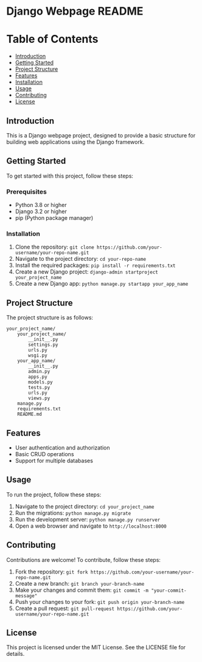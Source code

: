 # Django Webpage README

Table of Contents
=================

* [Introduction](#introduction)
* [Getting Started](#getting-started)
* [Project Structure](#project-structure)
* [Features](#features)
* [Installation](#installation)
* [Usage](#usage)
* [Contributing](#contributing)
* [License](#license)

## Introduction

This is a Django webpage project, designed to provide a basic structure for building web applications using the Django framework.

## Getting Started

To get started with this project, follow these steps:

### Prerequisites

* Python 3.8 or higher
* Django 3.2 or higher
* pip (Python package manager)

### Installation

1. Clone the repository: `git clone https://github.com/your-username/your-repo-name.git`
2. Navigate to the project directory: `cd your-repo-name`
3. Install the required packages: `pip install -r requirements.txt`
4. Create a new Django project: `django-admin startproject your_project_name`
5. Create a new Django app: `python manage.py startapp your_app_name`

## Project Structure

The project structure is as follows:

```
your_project_name/
    your_project_name/
        __init__.py
        settings.py
        urls.py
        wsgi.py
    your_app_name/
        __init__.py
        admin.py
        apps.py
        models.py
        tests.py
        urls.py
        views.py
    manage.py
    requirements.txt
    README.md
```

## Features

* User authentication and authorization
* Basic CRUD operations
* Support for multiple databases

## Usage

To run the project, follow these steps:

1. Navigate to the project directory: `cd your_project_name`
2. Run the migrations: `python manage.py migrate`
3. Run the development server: `python manage.py runserver`
4. Open a web browser and navigate to `http://localhost:8000`

## Contributing

Contributions are welcome! To contribute, follow these steps:

1. Fork the repository: `git fork https://github.com/your-username/your-repo-name.git`
2. Create a new branch: `git branch your-branch-name`
3. Make your changes and commit them: `git commit -m "your-commit-message"`
4. Push your changes to your fork: `git push origin your-branch-name`
5. Create a pull request: `git pull-request https://github.com/your-username/your-repo-name.git`

## License

This project is licensed under the MIT License. See the LICENSE file for details.